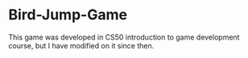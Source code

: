 # Bird-Jump-Game
This game was developed in CS50 introduction to game development course, but I have modified on it since then.
